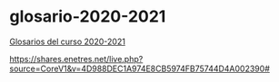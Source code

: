 # glosario-2020-2021

[Glosarios del curso 2020-2021](https://rafaelaznar.github.io/glosario-2020-2021/ "GLOSARIOS CURSO 2020-2021")

https://shares.enetres.net/live.php?source=CoreV1&v=4D988DEC1A974E8CB5974FB75744D4A002390#
